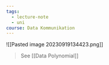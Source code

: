 ```yaml
---
tags:
  - lecture-note
  - uni
course: Data Kommunikation
---
```

![[Pasted image 20230919134423.png]]
>See [[Data Polynomial]]

